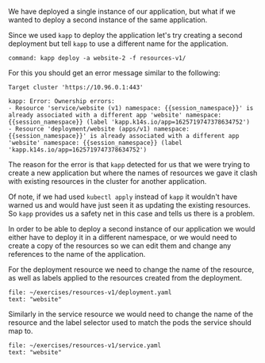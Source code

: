 We have deployed a single instance of our application, but what if we wanted
to deploy a second instance of the same application.

Since we used ``kapp`` to deploy the application let's try creating a second
deployment but tell ``kapp`` to use a different name for the application.

```terminal:execute
command: kapp deploy -a website-2 -f resources-v1/
```

For this you should get an error message similar to the following:

```
Target cluster 'https://10.96.0.1:443'

kapp: Error: Ownership errors:
- Resource 'service/website (v1) namespace: {{session_namespace}}' is already associated with a different app 'website' namespace: {{session_namespace}} (label 'kapp.k14s.io/app=1625719747378634752')
- Resource 'deployment/website (apps/v1) namespace: {{session_namespace}}' is already associated with a different app 'website' namespace: {{session_namespace}} (label 'kapp.k14s.io/app=1625719747378634752')
```

The reason for the error is that ``kapp`` detected for us that we were trying
to create a new application but where the names of resources we gave it clash
with existing resources in the cluster for another application.

Of note, if we had used ``kubectl apply`` instead of ``kapp`` it wouldn't have
warned us and would have just seen it as updating the existing resources. So
``kapp`` provides us a safety net in this case and tells us there is a
problem.

In order to be able to deploy a second instance of our application we would
either have to deploy it in a different namespace, or we would need to create
a copy of the resources so we can edit them and change any references to the
name of the application.

For the deployment resource we need to change the name of the resource, as
well as labels applied to the resources created from the
deployment.

```editor:select-matching-text
file: ~/exercises/resources-v1/deployment.yaml
text: "website"
```

Similarly in the service resource we would need to change the name of the
resource and the label selector used to match the pods the service should map
to.

```editor:select-matching-text
file: ~/exercises/resources-v1/service.yaml
text: "website"
```
